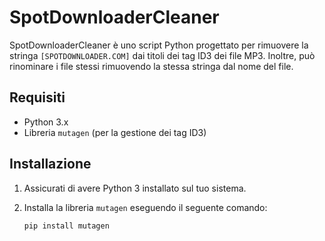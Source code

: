 # SpotDownloaderCleaner

SpotDownloaderCleaner è uno script Python progettato per rimuovere la stringa `[SPOTDOWNLOADER.COM]` dai titoli dei tag ID3 dei file MP3. Inoltre, può rinominare i file stessi rimuovendo la stessa stringa dal nome del file.

## Requisiti

- Python 3.x
- Libreria `mutagen` (per la gestione dei tag ID3)

## Installazione

1. Assicurati di avere Python 3 installato sul tuo sistema.
2. Installa la libreria `mutagen` eseguendo il seguente comando:

   ```bash
   pip install mutagen
